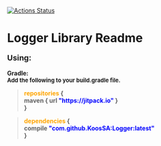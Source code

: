[![Actions Status](https://github.com/KoosSA/Logger/workflows/Release-latest/badge.svg)](https://github.com/KoosSA/Logger/actions)

# Logger Library Readme

<p> <b> <font size=4px> Using: </font> <br>
  <br> <b> Gradle: </b>
  <br> <font size="2px"> Add the following to your build.gradle file. </font>
<p/>

<blockquote> <font color="orange"> repositories </font> {
	<br>maven { url <font color="blue"> "https://jitpack.io" </font> } 
    <br> }
</blockquote>

<blockquote> <font color="orange"> dependencies </font> {
	<br> compile <font color="blue"> "com.github.KoosSA:Logger:latest" </font>
	<br> }
</blockquote>
